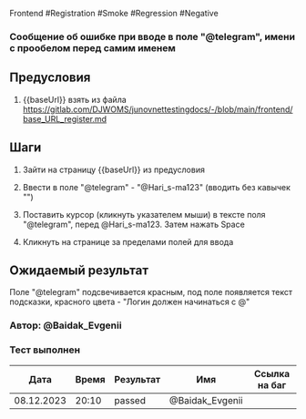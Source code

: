 Frontend #Registration #Smoke #Regression #Negative

### Сообщение об ошибке при вводе в поле "@telegram", имени с прообелом перед самим именем

## Предусловия

1. {{baseUrl}} взять из файла https://gitlab.com/DJWOMS/junovnettestingdocs/-/blob/main/frontend/base_URL_register.md

## Шаги

1. Зайти на страницу {{baseUrl}} из предусловия

2. Ввести в поле "@telegram" - "@Hari_s-ma123" (вводить без кавычек "")

3. Поставить курсор (кликнуть указателем мыши) в тексте поля "@telegram", перед @Hari_s-ma123. Затем нажать Space

4. Кликнуть на странице за пределами полей для ввода

## Ожидаемый результат

Поле "@telegram" подсвечивается красным, под поле появляется текст подсказки, красного цвета - "Логин должен начинаться с @"

### Автор: @Baidak_Evgenii

### Тест выполнен
|     Дата    | Время | Результат   |   Имя  | Cсылка на баг  |
|     ---     |  ---  |    ---      |   ---  |      ---       |
|  08.12.2023 | 20:10 |   passed    | @Baidak_Evgenii |       |